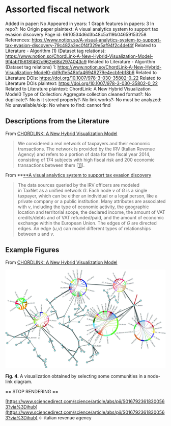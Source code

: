 # Assorted fiscal network

Added in paper: No
Appeared in years: 1
Graph features in papers: 3
In repo?: No
Origin paper plaintext: A visual analytics system to support tax evasion discovery
Page id: 6610534d6d3b48c5a119b04659153258
References: https://www.notion.so/A-visual-analytics-system-to-support-tax-evasion-discovery-79c482a3ec0f4f329e5af94f2c4def4f
Related to Literature - Algorithm (1) (Dataset tag relations): https://www.notion.so/ChordLink-A-New-Hybrid-Visualization-Model-9f4abf15618f462c962e68d2974043c9
Related to Literature - Algorithm (Dataset tag relations) 1: https://www.notion.so/ChordLink-A-New-Hybrid-Visualization-Model0-dd9d1e548bfa46949279e4ecbfeb18b6
Related to Literature DOIs: https://doi.org/10.1007/978-3-030-35802-0_22
Related to Literature DOIs plaintext: https://doi.org/10.1007/978-3-030-35802-0_22
Related to Literature plaintext: ChordLink: A New Hybrid Visualization Model0
Type of Collection: Aggregate collection
cleaned format?: No
duplicate?: No
is it stored properly?: No
link works?: No
must be analyzed: No
unavailable/skip: No
where to find: cannot find

## Descriptions from the Literature

From [CHORDLINK: A New Hybrid Visualization Model](https://link.springer.com/chapter/10.1007/978-3-030-35802-0_22)

> We considered a real network of taxpayers and their economic transactions. The network is provided by the IRV (Italian Revenue Agency) and refers to a portion of data for the fiscal year 2014, consisting of 174 subjects with high fiscal risk and 200 economic transactions between them [[11](https://link.springer.com/chapter/10.1007/978-3-030-35802-0_22#ref-CR11)].
> 

From **[**A visual analytics system to support tax evasion discovery](https://www.sciencedirect.com/science/article/pii/S0167923618300563?via%3Dihub#s0015)

> The data sources queried by the IRV officers are modeled in TaxNet as a unified network *G*. Each node *v* of *G* is a single taxpayer, which can be either an individual or a legal person, like a private company or a public institution. Many attributes are associated with *v*, including the type of economic activity, the geographic location and territorial scope, the declared income, the amount of VAT credits/debts and of VAT refunded/paid, and the amount of economic exchange within the European Union. The edges of *G* are directed edges. An edge (*u*,*v*) can model different types of relationships between *u* and *v*.
> 

## Example Figures

From [CHORDLINK: A New Hybrid Visualization Model](https://link.springer.com/chapter/10.1007/978-3-030-35802-0_22)

![Untitled](Assorted%20fiscal%20network%206610534d6d3b48c5a119b04659153258/Untitled.png)

****************Fig. 4.**************** A visualization obtained by selecting some communities in a node-link diagram.

== STOP RENDERING ==

[https://www.sciencedirect.com/science/article/abs/pii/S0167923618300563?via%3Dihub](https://www.sciencedirect.com/science/article/abs/pii/S0167923618300563?via%3Dihub) ← italian revenue agency
